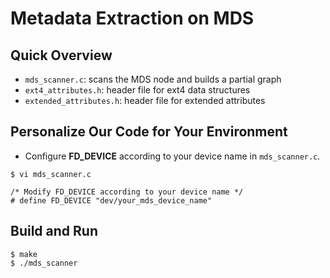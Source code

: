 # Metadata Extraction on MDS

## Quick Overview
* `mds_scanner.c`: scans the MDS node and builds a partial graph 
* `ext4_attributes.h`: header file for ext4 data structures
* `extended_attributes.h`: header file for extended attributes

## Personalize Our Code for Your Environment

- Configure **FD_DEVICE** according to your device name in `mds_scanner.c`.

``` 
$ vi mds_scanner.c

/* Modify FD_DEVICE according to your device name */
# define FD_DEVICE "dev/your_mds_device_name" 
```

## Build and Run

```
$ make
$ ./mds_scanner
```
